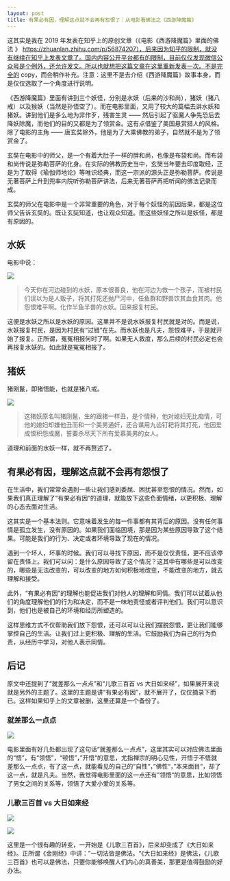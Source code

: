```yaml
---
layout: post
title: 有果必有因，理解这点就不会再有怨恨了｜从电影看佛法之《西游降魔篇》
---
```


这其实是我在 2019 年发表在知乎上的原创文章（《电影《西游降魔篇》里面的佛法
》 https://zhuanlan.zhihu.com/p/56874207），后来因为知乎的限制，就没有继续在知乎上发表文章了。国内内容公开平台都有的限制，目前仅仅发现微信公众号是个例外，还允许发文。所以也就想把这篇文章在这里重新发表一次。不是完全的 copy，而会稍作补充。注意：这里不是去介绍《西游降魔篇》故事本身，而是仅仅选取了一个角度进行说明。

《西游降魔篇》里面有讲到三个妖怪，分别是水妖（后来的沙和尚），猪妖（猪八戒）以及猴妖（当然是孙悟空了）。而在电影里面，又用了较大的篇幅去讲水妖和猪妖。讲到他们是多么地为非作歹，残害生灵 —— 然后引起了驱魔人争先恐后去降妖除魔，而他们的目的又都是为了领赏金。这有点借鉴了美国悬赏猎人的风格。除了电影的主角 —— 唐玄奘除外，他是为了大乘佛教的弟子，自然就不是为了领赏金了。

玄奘在电影中的师父，是一个有着大肚子一样的胖和尚，也像是布袋和尚。而布袋和尚传说是弥勒菩萨的化身。在实际的佛教历史当中，玄奘当年要去印度取经，正是为了取得《瑜伽师地论》等唯识经典，而这一宗派的源头正是弥勒菩萨。传说是无著菩萨上升到兜率内院听弥勒菩萨讲法，后来无著菩萨再把听闻的佛法记录而成。

玄奘的师父在电影中是一个非常重要的角色，对于每个妖怪的前因后果，都是这位师父告诉玄奘的。既让玄奘知道，也让观众知道。而这些妖怪之所以是妖怪，都是有原因的。

## 水妖

电影中说：

![](../images/2024-01-05-10-04-01.png)

> 今天你在河边碰到的水妖，原本很善良，他在河边为救一个孩子，而被村民们误以为是人贩子，将其打死还抛尸河中，任鱼群和野兽饮其血食其肉。他怨恨难平啊。化作半鱼半兽的水妖。回来报复村民。

这便是水妖之所以是水妖的原因。这里并不是说水妖报复村民就是对的。而是说，水妖报复村民，是因为村民有“过错”在先。而水妖也是凡夫，怨恨难平，于是就开始了报复。正所谓，冤冤相报何时了啊。如果无人救度，那么后续的村民必定也会再报复水妖的。如此就是冤冤相报了。

## 猪妖

猪刚鬣，即猪悟能，也就是猪八戒。

![](../images/2024-01-05-10-05-05.png)

> 这猪妖原名叫猪刚鬣，生的跟猪一样丑，是个情种，他对媳妇无比痴情，可他的媳妇却嫌他丑而和一个美男通奸，还合谋用九齿钉耙将其打死，他因爱成恨积怨成魔，誓要杀尽天下所有爱慕美男的女人。

道理和前面的水妖一样，就不再赘述了。

## 有果必有因，理解这点就不会再有怨恨了

在生活中，我们常常会遇到一些让我们感到委屈、困扰甚至怨恨的情况。然而，如果我们真正理解了“有果必有因”的道理，就能放下这些负面情绪，以更积极、理解的心态去面对生活。

这其实是一个基本法则。它意味着发生的每一件事都有其背后的原因。没有任何事情是孤立发生，没有原因的。如果我们面临困境，那是因为某些原因导致了这个结果。可能是我们的行为、决定或者环境导致了现在的情况。

遇到一个坏人，坏事的时候。我们可以寻找下原因，而不是仅仅责怪，更不应该停留在责怪上。我们可以问：是什么原因导致了这个情况？这其中有哪些是可以改变的，哪些是无法改变的，可以改变的地方如何积极地改变，不能改变的地方，就去理解和接受。

此外，“有果必有因”的理解也能促进我们对他人的理解和同情。我们可以试着从他们的角度理解他们的行为和决定，而不是一味地责怪或者评判他们。我们可以意识到，他们也是被自己的环境和经历所塑造的。

这样思维方式不仅帮助我们放下怨恨，还可以可以让我们摆脱怨恨，更让我们能够掌控自己的生活。让我们过上更积极、理解的生活。它鼓励我们为自己的行为负责，从经历中学习，对他人表示同情。

## 后记

原文中还提到了“就差那么一点点”和“儿歌三百首 vs 大日如来经”，如果展开来说就是另外的主题了。这里的主题是讲“有果必有因”，就不展开了，仅仅摘录下而已。这样如果知乎上的文章被删，这里还算是一个备份了。

### 就差那么一点点

![](../images/2024-01-05-10-18-32.png)

电影里面有好几处都出现了这句话“就差那么一点点”，这里其实可以对应佛法里面的“悟”，有“领悟”，“顿悟”，”开悟“的意思，尤指禅宗的明心见性，开悟于不悟就差那么一点点，有了这一点，就能看见的自己的”自性“，”佛性“，”本来面目“，却了这一点，就是凡夫。当然，我觉得电影里面的这一点还有”领悟“的意思，比如领悟了男女之间的关系等，领悟了大爱小爱的关系等。

### 儿歌三百首 vs 大日如来经

![](../images/2024-01-05-10-17-48.png)

![](../images/2024-01-05-10-17-56.png)

这里是一个很有趣的转变，一开始是《儿歌三百首》，后来却变成了《大日如来经》。正所谓《金刚经》中讲：”一切法皆是佛法。“《大日如来经》是佛法，《儿歌三百首》也可以是佛法，只要你能够唤醒人们内心的真善美，那更是值得鼓励的好办法。


